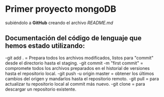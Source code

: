 # Primer proyecto mongoDB
subiéndolo a **GitHub**
creando el archivo *README.md*
## Documentación del código de lenguaje que hemos estado utilizando:
-git add . = Prepara todos los archivos modificados, listos para "commit" desde el directorio hasta el staging.
-git commit -m "first commit" = compromete todos los archivos preparados en el historial de versiones hasta el repositorio local.
-git push -u origin master = obtener los últimos cambios del origen y mandarlos hasta el repositorio remoto.
-git pull = para actualizar tu repositorio local al commit más nuevo.
-git clone = para descargar un repositorio existente.